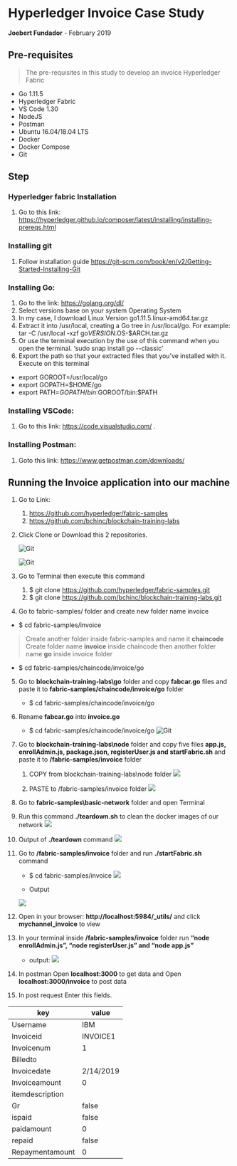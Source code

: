# Hyperledger Invoice Case Study
**Joebert Fundador** - February 2019

## Pre-requisites
> The pre-requisites in this study to develop an invoice Hyperledger Fabric 
* Go 1.11.5
* Hyperledger Fabric
* VS Code 1.30
* NodeJS
* Postman
* Ubuntu 16.04/18.04 LTS 
* Docker 
* Docker Compose
* Git

## Step
### Hyperledger fabric Installation
1. Go to this link: https://hyperledger.github.io/composer/latest/installing/installing-prereqs.html

### Installing git
1. Follow installation guide  https://git-scm.com/book/en/v2/Getting-Started-Installing-Git

### Installing Go:
1. Go to the link: https://golang.org/dl/
2. Select versions base on your system Operating System
3. In my case, I download Linux Version go1.11.5.linux-amd64.tar.gz
4. Extract it into /usr/local, creating a Go tree in /usr/local/go. 
   For example: tar -C /usr/local -xzf go$VERSION.$OS-$ARCH.tar.gz
5. Or use the terminal execution by the use of this command when you open the terminal. ‘sudo snap install go --classic’
6. Export the path so that your extracted files that you’ve installed with it. Execute on this terminal
* export GOROOT=/usr/local/go
* export GOPATH=$HOME/go
* export PATH=$GOPATH/bin:$GOROOT/bin:$PATH

### Installing VSCode:
1. Go to this link: https://code.visualstudio.com/ . 

### Installing Postman:
1. Goto this link: https://www.getpostman.com/downloads/

## Running the Invoice application into our machine
1. Go to Link:
   1. https://github.com/hyperledger/fabric-samples 
   2. https://github.com/bchinc/blockchain-training-labs

2. Click Clone or Download this 2 repositories.
   
   ![Git](https://github.com/Bheng18/InvoiceHyperledger/blob/master/DeepinScreenshot_select-area_20190215104313.png)
  
   ![Git](https://github.com/Bheng18/InvoiceHyperledger/blob/master/DeepinScreenshot_select-area_20190215105503.png)
 
3. Go to Terminal then execute this command
      1. $ git clone https://github.com/hyperledger/fabric-samples.git
      2. $ git clone https://github.com/bchinc/blockchain-training-labs.git

4. Go to fabric-samples/ folder and create new folder name invoice
     
  * $ cd fabric-samples/invoice

> Create another folder inside fabric-samples and name it **chaincode**
> Create folder name **invoice** inside chaincode then another folder name **go** inside invoice folder 

   * $ cd fabric-samples/chaincode/invoice/go

5. Go to **blockchain-training-labs\go** folder and copy **fabcar.go** files and paste it to **fabric-samples/chaincode/invoice/go** folder
   * $ cd fabric-samples/chaincode/invoice/go

6. Rename **fabcar.go** into **invoice.go** 

   * $ cd fabric-samples/chaincode/invoice/go 
   ![Git](https://github.com/Bheng18/InvoiceHyperledger/blob/master/DeepinScreenshot_select-area_20190215110913.png)

7. Go to **blockchain-training-labs\node** folder and copy five files **app.js, enrollAdmin.js, package.json, registerUser.js and startFabric.sh** and paste it to **/fabric-samples/invoice** folder
     1. COPY from blockchain-training-labs\node folder
     ![](https://github.com/Bheng18/InvoiceHyperledger/blob/master/DeepinScreenshot_select-area_20190215111115.png)
     
     2. PASTE to /fabric-samples/invoice folder
     ![](https://github.com/Bheng18/InvoiceHyperledger/blob/master/DeepinScreenshot_select-area_20190215111743.png)

8. Go to **fabric-samples\basic-network** folder and open Terminal

9. Run this command **./teardown.sh** to clean the docker images of our network
    ![](https://github.com/Bheng18/InvoiceHyperledger/blob/master/DeepinScreenshot_select-area_20190215113140.png)

10. Output of **./teardown** command
    ![](https://github.com/Bheng18/InvoiceHyperledger/blob/master/DeepinScreenshot_select-area_20190215113418.png)

11. Go to **/fabric-samples/invoice** folder and run **./startFabric.sh** command

     * $ cd fabric-samples/invoice 
     ![](https://github.com/Bheng18/InvoiceHyperledger/blob/master/DeepinScreenshot_select-area_20190215114434.png)
     
     * Output
     
      ![](https://github.com/Bheng18/InvoiceHyperledger/blob/master/DeepinScreenshot_select-area_20190215114729.png)

12. Open in your browser: **http://localhost:5984/_utils/** and click **mychannel_invoice** to view

13. In your terminal inside **/fabric-samples/invoice** folder run **“node enrollAdmin.js”, “node registerUser.js” and “node app.js”**

    * output: 
     ![](https://github.com/Bheng18/InvoiceHyperledger/blob/master/DeepinScreenshot_select-area_20190215115232.png)

14. In postman Open **localhost:3000** to get data and Open **localhost:3000/invoice** to post data

15. In post request Enter this fields.

| key | value |
| --- | --- |
| Username | IBM |
| Invoiceid | INVOICE1 |
| Invoicenum | 1 |
| Billedto | <any name> |
| Invoicedate | 2/14/2019 |
| Invoiceamount | 0 |
| itemdescription | <any description> |
| Gr | false |
| ispaid | false |
| paidamount | 0 |
| repaid | false |
| Repaymentamount	| 0 |
    
    
    




